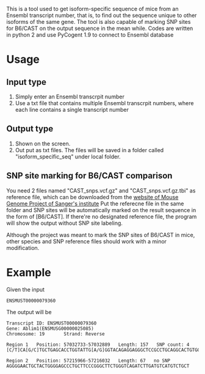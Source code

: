 This is a tool used to get isoform-specific sequence of mice from an Ensembl transcript number, that is, to find out the sequence unique to other isoforms of the same gene.
The tool is also capable of marking SNP sites for B6/CAST on the output sequence in the mean while.
Codes are written in python 2 and use PyCogent 1.9 to connect to Ensembl database

# Usage
## Input type
1. Simply enter an Ensembl transcrpit number
2. Use a txt file that contains multiple Ensembl transcrpit numbers, where each line contains a single transcript number

## Output type
1. Shown on the screen.
2. Out put as txt files. The files will be saved in a folder called "isoform_specific_seq" under local folder.

## SNP site marking for B6/CAST comparison
You need 2 files named "CAST_snps.vcf.gz" and "CAST_snps.vcf.gz.tbi" as reference file, which can be downloaded from the [website of Mouse Genome Project of Sanger's institute](https://www.sanger.ac.uk/science/data/mouse-genomes-project) 
Put the referecne file in the same folder and SNP sites will be automatically marked on the result sequence in the form of \[B6/CAST\].
If there're no designated reference file, the program will show the output without SNP site labeling.

Although the project was meant to mark the SNP sites of B6/CAST in mice, other species and SNP reference files should work with a minor modification.

# Example
Given the input
```
ENSMUST00000079360
```
The output will be
```
Transcript ID: ENSMUST00000079360
Gene: Ablim1(ENSMUSG00000025085)
Chromosome: 19       Strand: Reverse

Region 1   Position: 57032733-57032889   Length: 157   SNP count: 4
[C/T]CA[G/C]TGCTGAGCACCTGGTATTG[A/G]GGTACAGAGGAGGGCTCCGCCTGCAGGCACTGTGGCCGCTGAGCTGCGTGTTCCCAGCTGCCTCTGTTGCGGACAGCCCGCT[C/T]CACTCTCCACCCTGTACTCCATAAATAAAGCTACGTGCTTCTGCCCTGAG

Region 2   Position: 57215966-57216032   Length: 67   no SNP
AGGGGAACTGCTACTGGGGAGCCCTGCTTCCCGGGCTTCTGGGTCAGATCTTGATGTCATGTCTGCT
```
